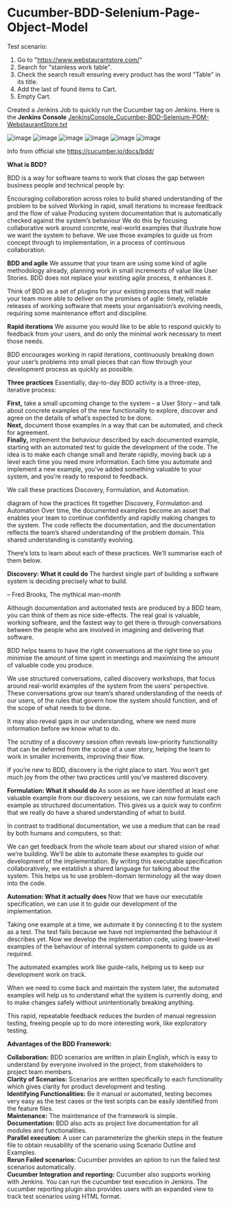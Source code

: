 # Cucumber-BDD-Selenium-Page-Object-Model

Test scenario:

1. Go to "https://www.webstaurantstore.com/"
2. Search for "stainless work table".
3. Check the search result ensuring every product has the word "Table" in its title.
4. Add the last of found items to Cart.
5. Empty Cart.

Created a Jenkins Job to quickly run the Cucumber tag on Jenkins. Here is the 
**Jenkins Console** [JenkinsConsole_Cucumber-BDD-Selenium-POM-WebstaurantStore.txt](https://github.com/Vinitha-Bollam/Cucumber-BDD-Selenium-POM-WebstaurantStore/files/10430119/JenkinsConsole_Cucumber-BDD-Selenium-POM-WebstaurantStore.txt)

![image](https://user-images.githubusercontent.com/108022872/212783877-9e121d86-222f-4d9e-9758-b48dfdeddd30.png)
![image](https://user-images.githubusercontent.com/108022872/212783960-4a284dad-aa6c-4a27-892d-e74fa424d7af.png)
![image](https://user-images.githubusercontent.com/108022872/212784022-c4e779d4-2439-40fe-8557-4558306aef29.png)
![image](https://user-images.githubusercontent.com/108022872/212784093-94f1562f-b5b9-4ee3-bdf6-e9b85e3755fa.png)
![image](https://user-images.githubusercontent.com/108022872/212784141-a82d1f22-d1f3-4973-b95d-e96b1c6745a1.png)
![image](https://user-images.githubusercontent.com/108022872/212784173-fca683db-6e6e-4a5e-a496-22c5c550fcf2.png)


Info from official site https://cucumber.io/docs/bdd/ 

**What is BDD?**

BDD is a way for software teams to work that closes the gap between business people and technical people by:

Encouraging collaboration across roles to build shared understanding of the problem to be solved
Working in rapid, small iterations to increase feedback and the flow of value
Producing system documentation that is automatically checked against the system’s behaviour
We do this by focusing collaborative work around concrete, real-world examples that illustrate how we want the system to behave. We use those examples to guide us from concept through to implementation, in a process of continuous collaboration.

**BDD and agile**
We assume that your team are using some kind of agile methodology already, planning work in small increments of value like User Stories. BDD does not replace your existing agile process, it enhances it.

Think of BDD as a set of plugins for your existing process that will make your team more able to deliver on the promises of agile: timely, reliable releases of working software that meets your organisation’s evolving needs, requiring some maintenance effort and discipline.

**Rapid iterations**
We assume you would like to be able to respond quickly to feedback from your users, and do only the minimal work necessary to meet those needs.

BDD encourages working in rapid iterations, continuously breaking down your user’s problems into small pieces that can flow through your development process as quickly as possible.

**Three practices**
Essentially, day-to-day BDD activity is a three-step, iterative process:

**First,** take a small upcoming change to the system – a User Story – and talk about concrete examples of the new functionality to explore, discover and agree on the details of what’s expected to be done.<br />
**Next,** document those examples in a way that can be automated, and check for agreement.<br />
**Finally,** implement the behaviour described by each documented example, starting with an automated test to guide the development of the code.
The idea is to make each change small and iterate rapidly, moving back up a level each time you need more information. Each time you automate and implement a new example, you’ve added something valuable to your system, and you’re ready to respond to feedback.<br />

We call these practices Discovery, Formulation, and Automation.

diagram of how the practices fit together
Discovery, Formulation and Automation
Over time, the documented examples become an asset that enables your team to continue confidently and rapidly making changes to the system. The code reflects the documentation, and the documentation reflects the team’s shared understanding of the problem domain. This shared understanding is constantly evolving.

There’s lots to learn about each of these practices. We’ll summarise each of them below.

**Discovery: What it could do**
The hardest single part of building a software system is deciding precisely what to build.

– Fred Brooks, The mythical man-month

Although documentation and automated tests are produced by a BDD team, you can think of them as nice side-effects. The real goal is valuable, working software, and the fastest way to get there is through conversations between the people who are involved in imagining and delivering that software.

BDD helps teams to have the right conversations at the right time so you minimise the amount of time spent in meetings and maximising the amount of valuable code you produce.

We use structured conversations, called discovery workshops, that focus around real-world examples of the system from the users' perspective. These conversations grow our team’s shared understanding of the needs of our users, of the rules that govern how the system should function, and of the scope of what needs to be done.

It may also reveal gaps in our understanding, where we need more information before we know what to do.

The scrutiny of a discovery session often reveals low-priority functionality that can be deferred from the scope of a user story, helping the team to work in smaller increments, improving their flow.

If you’re new to BDD, discovery is the right place to start. You won’t get much joy from the other two practices until you’ve mastered discovery.

**Formulation: What it should do**
As soon as we have identified at least one valuable example from our discovery sessions, we can now formulate each example as structured documentation. This gives us a quick way to confirm that we really do have a shared understanding of what to build.

In contrast to traditional documentation, we use a medium that can be read by both humans and computers, so that:

We can get feedback from the whole team about our shared vision of what we’re building.
We’ll be able to automate these examples to guide our development of the implementation.
By writing this executable specification collaboratively, we establish a shared language for talking about the system. This helps us to use problem-domain terminology all the way down into the code.

**Automation: What it actually does**
Now that we have our executable specification, we can use it to guide our development of the implementation.

Taking one example at a time, we automate it by connecting it to the system as a test. The test fails because we have not implemented the behaviour it describes yet. Now we develop the implementation code, using lower-level examples of the behaviour of internal system components to guide us as required.

The automated examples work like guide-rails, helping us to keep our development work on track.

When we need to come back and maintain the system later, the automated examples will help us to understand what the system is currently doing, and to make changes safely without unintentionally breaking anything.

This rapid, repeatable feedback reduces the burden of manual regression testing, freeing people up to do more interesting work, like exploratory testing.

**Advantages of the BDD Framework:**

**Collaboration:** BDD scenarios are written in plain English, which is easy to understand by everyone involved in the project, from stakeholders to project team members.<br />
**Clarity of Scenarios:** Scenarios are written specifically to each functionality which gives clarity for product development and testing.<br />
**Identifying Functionalities:** Be it manual or automated, testing becomes very easy as the test cases or the test scripts can be easily identified from the feature files.<br />
**Maintenance:** The maintenance of the framework is simple.<br />
**Documentation:** BDD also acts as project live documentation for all modules and functionalities.<br />
**Parallel execution:** A user can parameterize the gherkin steps in the feature file to obtain reusability of the scenario using Scenario Outline and Examples.<br />
**Rerun Failed scenarios:** Cucumber provides an option to run the failed test scenarios automatically.<br />
**Cucumber Integration and reporting:** Cucumber also supports working with Jenkins. You can run the cucumber test execution in Jenkins. The cucumber reporting plugin also provides users with an expanded view to track test scenarios using HTML format.<br />

